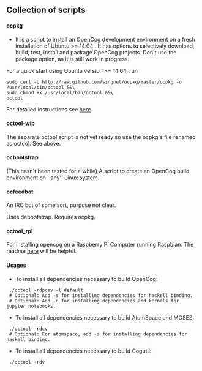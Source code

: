 ## Collection of scripts

#### ocpkg
* It is a script to install an OpenCog development environment on a fresh installation of Ubuntu >= 14.04 . It has options to selectively download, build, test, install and package OpenCog projects. Don't use the package option, as it
is still work in progress.

For a quick start using Ubuntu version >= 14.04, run
```
sudo curl -L http://raw.github.com/singnet/ocpkg/master/ocpkg -o /usr/local/bin/octool &&\
sudo chmod +x /usr/local/bin/octool &&\
octool
```

For detailed instructions see [here](http://wiki.opencog.org/wikihome/index.php/Building_OpenCog#octool_for_ubuntu)

#### octool-wip
The separate octool script is not yet ready so use the ocpkg's file renamed as octool. See above.

#### ocbootstrap
(This hasn't been tested for a while)
A script to create an OpenCog build environment on ''any'' Linux system.

#### ocfeedbot
An IRC bot of some sort, purpose not clear.

Uses debootstrap. Requires ocpkg.

#### octool_rpi
For installing opencog on a Raspberry Pi Computer running Raspbian.
The readme [here](https://github.com/opencog/opencog_rpi/blob/master/README.md) will be helpful.


#### Usages
* To install all dependencies necessary to build OpenCog:
```
 ./octool -rdpcav -l default
 # Optional: Add -s for installing dependencies for haskell binding.
 # Optional: Add -n for installing dependencies and kernels for jupyter notebooks.
```

* To install all dependencies necessary to build AtomSpace and MOSES:
```
 ./octool -rdcv
 # Optional: For atomspace, add -s for installing dependencies for haskell binding.
```

* To install all dependencies necessary to build Cogutil:
```
 ./octool -rdv
```
